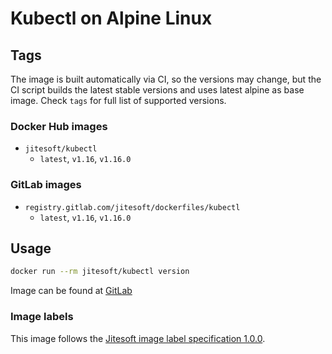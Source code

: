 # Kubectl on Alpine Linux


## Tags

The image is built automatically via CI, so the versions may change, but the CI script builds
the latest stable versions and uses latest alpine as base image. Check `tags` for full list of supported
versions.

### Docker Hub images

* `jitesoft/kubectl`
    * `latest`, `v1.16`, `v1.16.0`

### GitLab images

* `registry.gitlab.com/jitesoft/dockerfiles/kubectl`
    * `latest`, `v1.16`, `v1.16.0`

## Usage

```bash 
docker run --rm jitesoft/kubectl version
```

Image can be found at [GitLab](https://gitlab.com/jitesoft/dockerfiles/kubectl)

### Image labels

This image follows the [Jitesoft image label specification 1.0.0](https://gitlab.com/snippets/1866155).
